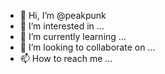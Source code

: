 - 👋 Hi, I’m @peakpunk
- 👀 I’m interested in ...
- 🌱 I’m currently learning ...
- 💞️ I’m looking to collaborate on ...
- 📫 How to reach me ...

<!---
peakpunk/peakpunk is a ✨ special ✨ repository because its `README.md` (this file) appears on your GitHub profile.
You can click the Preview link to take a look at your changes.
--->

